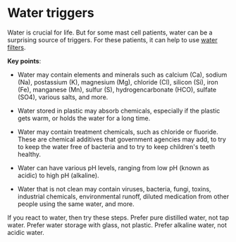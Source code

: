 # Water triggers

Water is crucial for life. But for some mast cell patients, water can be a surprising source of triggers. For these patients, it can help to use [water filters](../water-filters/).

**Key points**:

* Water may contain elements and minerals such as calcium (Ca), sodium (Na), postassium (K), magnesium (Mg), chloride (Cl), silicon (Si), iron (Fe), manganese (Mn), sulfur (S), hydrogencarbonate (HCO), sulfate (SO4), various salts, and more.

* Water stored in plastic may absorb chemicals, especially if the plastic gets warm, or holds the water for a long time.

* Water may contain treatment chemicals, such as chloride or fluoride. These are chemical additives that government agencies may add, to try to keep the water free of bacteria and to try to keep children's teeth healthy.

* Water can have various pH levels, ranging from low pH (known as acidic) to high pH (alkaline).

* Water that is not clean may contain viruses, bacteria, fungi, toxins, industrial chemicals, environmental runoff, diluted medication from other people using the same water, and more.

If you react to water, then try these steps. Prefer pure distilled water, not tap water. Prefer water storage with glass, not plastic. Prefer alkaline water, not acidic water.
